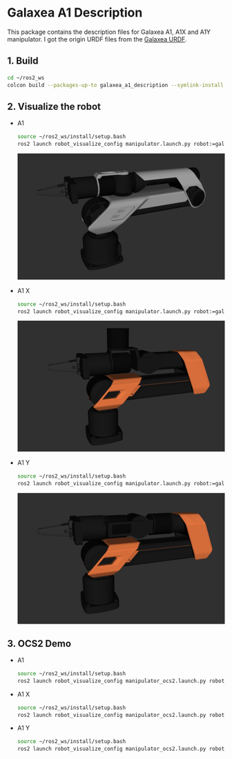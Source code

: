 # Galaxea A1 Description

This package contains the description files for Galaxea A1, A1X and A1Y manipulator. I got the origin URDF files from the [Galaxea URDF](https://github.com/userguide-galaxea/URDF).

## 1. Build
```bash
cd ~/ros2_ws
colcon build --packages-up-to galaxea_a1_description --symlink-install
```

## 2. Visualize the robot

* A1
  ```bash
  source ~/ros2_ws/install/setup.bash
  ros2 launch robot_visualize_config manipulator.launch.py robot:=galaxea_a1
  ```
    
    ![A1X](../../.images/galaxea_a1.png)

* A1 X
  ```bash
  source ~/ros2_ws/install/setup.bash
  ros2 launch robot_visualize_config manipulator.launch.py robot:=galaxea_a1 type:=a1x
  ```

  ![A1X](../../.images/galaxea_a1x.png)

* A1 Y
  ```bash
  source ~/ros2_ws/install/setup.bash
  ros2 launch robot_visualize_config manipulator.launch.py robot:=galaxea_a1 type:=a1y
  ```

  ![A1Y](../../.images/galaxea_a1y.png)

## 3. OCS2 Demo
* A1
  ```bash
  source ~/ros2_ws/install/setup.bash
  ros2 launch robot_visualize_config manipulator_ocs2.launch.py robot_name:=galaxea_a1
  ```
  
* A1 X
  ```bash
  source ~/ros2_ws/install/setup.bash
  ros2 launch robot_visualize_config manipulator_ocs2.launch.py robot_name:=galaxea_a1 type:=x
  ```

* A1 Y
  ```bash
  source ~/ros2_ws/install/setup.bash
  ros2 launch robot_visualize_config manipulator_ocs2.launch.py robot_name:=galaxea_a1 type:=y
  ```